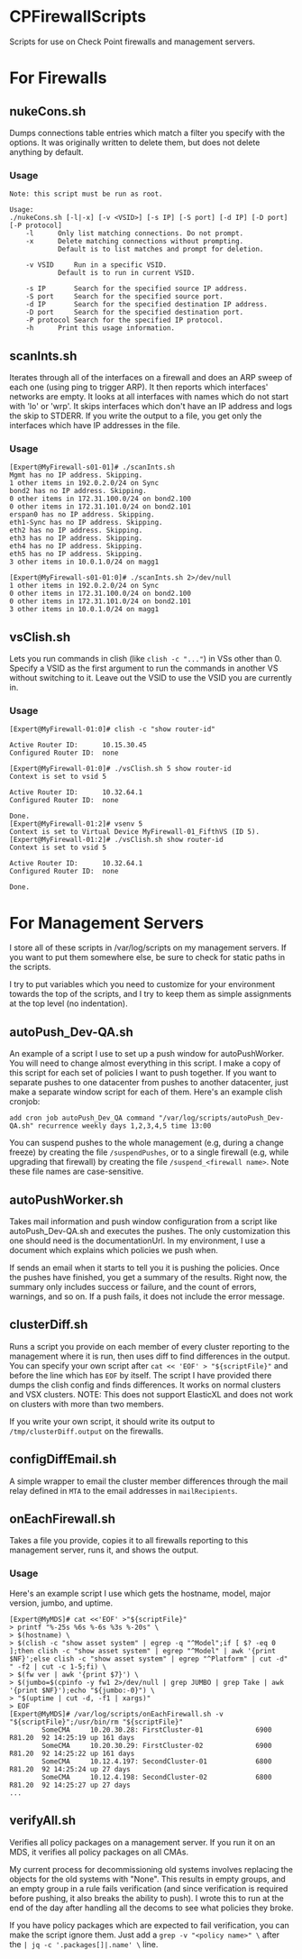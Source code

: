 # CPFirewallScripts
Scripts for use on Check Point firewalls and management servers.

# For Firewalls
## nukeCons.sh
Dumps connections table entries which match a filter you specify with
the options. It was originally written to delete them, but does not
delete anything by default.

### Usage
```[Expert@MyFirewall]# ./nukeCons.sh -h
Note: this script must be run as root.

Usage:
./nukeCons.sh [-l|-x] [-v <VSID>] [-s IP] [-S port] [-d IP] [-D port] [-P protocol]
	-l		Only list matching connections. Do not prompt.
	-x		Delete matching connections without prompting.
			Default is to list matches and prompt for deletion.

	-v VSID		Run in a specific VSID.
			Default is to run in current VSID.

	-s IP		Search for the specified source IP address.
	-S port		Search for the specified source port.
	-d IP		Search for the specified destination IP address.
	-D port		Search for the specified destination port.
	-P protocol	Search for the specified IP protocol.
	-h		Print this usage information.
```

## scanInts.sh
Iterates through all of the interfaces on a firewall and does an ARP
sweep of each one (using ping to trigger ARP). It then reports which
interfaces' networks are empty. It looks at all interfaces with names
which do not start with 'lo' or 'wrp'. It skips interfaces which don't
have an IP address and logs the skip to STDERR. If you write the output
to a file, you get only the interfaces which have IP addresses in the
file.

### Usage
```
[Expert@MyFirewall-s01-01]# ./scanInts.sh 
Mgmt has no IP address. Skipping.
1 other items in 192.0.2.0/24 on Sync
bond2 has no IP address. Skipping.
0 other items in 172.31.100.0/24 on bond2.100
0 other items in 172.31.101.0/24 on bond2.101
erspan0 has no IP address. Skipping.
eth1-Sync has no IP address. Skipping.
eth2 has no IP address. Skipping.
eth3 has no IP address. Skipping.
eth4 has no IP address. Skipping.
eth5 has no IP address. Skipping.
3 other items in 10.0.1.0/24 on magg1

[Expert@MyFirewall-s01-01:0]# ./scanInts.sh 2>/dev/null
1 other items in 192.0.2.0/24 on Sync
0 other items in 172.31.100.0/24 on bond2.100
0 other items in 172.31.101.0/24 on bond2.101
3 other items in 10.0.1.0/24 on magg1
```

## vsClish.sh
Lets you run commands in clish (like `clish -c "..."`) in VSs other
than 0. Specify a VSID as the first argument to run the commands in
another VS without switching to it. Leave out the VSID to use the VSID
you are currently in.

### Usage
```
[Expert@MyFirewall-01:0]# clish -c "show router-id"

Active Router ID:      10.15.30.45
Configured Router ID:  none

[Expert@MyFirewall-01:0]# ./vsClish.sh 5 show router-id
Context is set to vsid 5

Active Router ID:      10.32.64.1
Configured Router ID:  none

Done.                                                        
[Expert@MyFirewall-01:2]# vsenv 5
Context is set to Virtual Device MyFirewall-01_FifthVS (ID 5).
[Expert@MyFirewall-01:2]# ./vsClish.sh show router-id
Context is set to vsid 5

Active Router ID:      10.32.64.1
Configured Router ID:  none

Done.                                                        
```

# For Management Servers
I store all of these scripts in /var/log/scripts on my management
servers. If you want to put them somewhere else, be sure to check for
static paths in the scripts.

I try to put variables which you need to customize for your environment
towards the top of the scripts, and I try to keep them as simple
assignments at the top level (no indentation).

## autoPush_Dev-QA.sh
An example of a script I use to set up a push window for autoPushWorker.
You will need to change almost everything in this script. I make a copy
of this script for each set of policies I want to push together. If you
want to separate pushes to one datacenter from pushes to another
datacenter, just make a separate window script for each of them. Here's
an example clish cronjob:

`add cron job autoPush_Dev_QA command "/var/log/scripts/autoPush_Dev-QA.sh" recurrence weekly days 1,2,3,4,5 time 13:00`

You can suspend pushes to the whole management (e.g, during a change
freeze) by creating the file `/suspendPushes`, or to a single firewall
(e.g, while upgrading that firewall) by creating the file
`/suspend_<firewall name>`. Note these file names are case-sensitive.

## autoPushWorker.sh
Takes mail information and push window configuration from a script like
autoPush_Dev-QA.sh and executes the pushes. The only customization this
one should need is the documentationUrl. In my environment, I use a
document which explains which policies we push when.

If sends an email when it starts to tell you it is pushing the policies.
Once the pushes have finished, you get a summary of the results. Right
now, the summary only includes success or failure, and the count of
errors, warnings, and so on. If a push fails, it does not include the
error message.

## clusterDiff.sh
Runs a script you provide on each member of every cluster reporting to
the management where it is run, then uses diff to find differences in
the output. You can specify your own script after `cat << 'EOF' > "${scriptFile}"`
and before the line which has `EOF` by itself. The script I have
provided there dumps the clish config and finds differences. It works on
normal clusters and VSX clusters. NOTE: This does not support ElasticXL
and does not work on clusters with more than two members.

If you write your own script, it should write its output to
`/tmp/clusterDiff.output` on the firewalls.

## configDiffEmail.sh
A simple wrapper to email the cluster member differences through the
mail relay defined in `MTA` to the email addresses in `mailRecipients`.

## onEachFirewall.sh
Takes a file you provide, copies it to all firewalls reporting to this
management server, runs it, and shows the output.

### Usage
Here's an example script I use which gets the hostname, model, major
version, jumbo, and uptime.
```
[Expert@MyMDS]# cat <<'EOF' >"${scriptFile}"
> printf "%-25s %6s %-6s %3s %-20s" \
> $(hostname) \
> $(clish -c "show asset system" | egrep -q "^Model";if [ $? -eq 0 ];then clish -c "show asset system" | egrep "^Model" | awk '{print $NF}';else clish -c "show asset system" | egrep "^Platform" | cut -d" " -f2 | cut -c 1-5;fi) \
> $(fw ver | awk '{print $7}') \
> $(jumbo=$(cpinfo -y fw1 2>/dev/null | grep JUMBO | grep Take | awk '{print $NF}');echo "${jumbo:-0}") \
> "$(uptime | cut -d, -f1 | xargs)"
> EOF
[Expert@MyMDS]# /var/log/scripts/onEachFirewall.sh -v "${scriptFile}";/usr/bin/rm "${scriptFile}"
        SomeCMA     10.20.30.28: FirstCluster-01             6900 R81.20  92 14:25:19 up 161 days
        SomeCMA     10.20.30.29: FirstCluster-02             6900 R81.20  92 14:25:22 up 161 days
        SomeCMA     10.12.4.197: SecondCluster-01            6800 R81.20  92 14:25:24 up 27 days 
        SomeCMA     10.12.4.198: SecondCluster-02            6800 R81.20  92 14:25:27 up 27 days 
...
```

## verifyAll.sh
Verifies all policy packages on a management server. If you run it on an
MDS, it verifies all policy packages on all CMAs.

My current process for decommissioning old systems involves replacing
the objects for the old systems with "None". This results in empty
groups, and an empty group in a rule fails verification (and since
verification is required before pushing, it also breaks the ability to
push). I wrote this to run at the end of the day after handling all the
decoms to see what policies they broke.

If you have policy packages which are expected to fail verification, you
can make the script ignore them. Just add a `grep -v "<policy name>" \`
after the `| jq -c '.packages[]|.name' \` line.